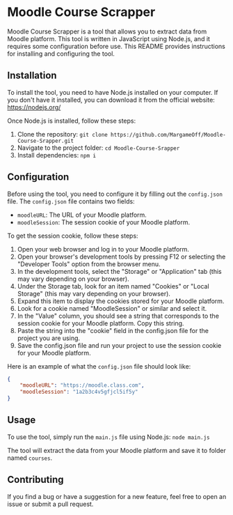 # Moodle Course Scrapper

Moodle Course Scrapper is a tool that allows you to extract data from Moodle platform. This tool is written in JavaScript using Node.js, and it requires some configuration before use. This README provides instructions for installing and configuring the tool.

## Installation

To install the tool, you need to have Node.js installed on your computer. If you don't have it installed, you can download it from the official website: https://nodejs.org/

Once Node.js is installed, follow these steps:

1. Clone the repository: `git clone https://github.com/MargameOff/Moodle-Course-Srapper.git`
2. Navigate to the project folder: `cd Moodle-Course-Srapper`
3. Install dependencies: `npm i`

## Configuration

Before using the tool, you need to configure it by filling out the `config.json` file. The `config.json` file contains two fields:

- `moodleURL`: The URL of your Moodle platform.
- `moodleSession`: The session cookie of your Moodle platform.

To get the session cookie, follow these steps:

1. Open your web browser and log in to your Moodle platform.
2. Open your browser's development tools by pressing F12 or selecting the "Developer Tools" option from the browser menu.
3. In the development tools, select the "Storage" or "Application" tab (this may vary depending on your browser).
4. Under the Storage tab, look for an item named "Cookies" or "Local Storage" (this may vary depending on your browser).
5. Expand this item to display the cookies stored for your Moodle platform.
6. Look for a cookie named "MoodleSession" or similar and select it.
7. In the "Value" column, you should see a string that corresponds to the session cookie for your Moodle platform. Copy this string.
8. Paste the string into the "cookie" field in the config.json file for the project you are using.
9. Save the config.json file and run your project to use the session cookie for your Moodle platform.

Here is an example of what the `config.json` file should look like:
```json
{
    "moodleURL": "https://moodle.class.com",
    "moodleSession": "1a2b3c4v5gfjcl5if5y"
}
```

## Usage

To use the tool, simply run the `main.js` file using Node.js:
`node main.js`

The tool will extract the data from your Moodle platform and save it to folder named `courses`.

## Contributing

If you find a bug or have a suggestion for a new feature, feel free to open an issue or submit a pull request.

